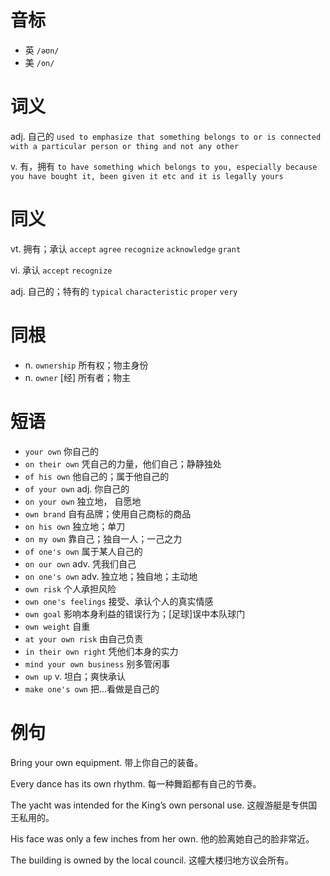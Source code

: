 # 音标

- 英 `/əʊn/`
- 美 `/on/`

# 词义

adj. 自己的
`used to emphasize that something belongs to or is connected with a particular person or thing and not any other`

v. 有，拥有
`to have something which belongs to you, especially because you have bought it, been given it etc and it is legally yours`

# 同义

vt. 拥有；承认
`accept` `agree` `recognize` `acknowledge` `grant`

vi. 承认
`accept` `recognize`

adj. 自己的；特有的
`typical` `characteristic` `proper` `very`

# 同根

- n. `ownership` 所有权；物主身份
- n. `owner` [经] 所有者；物主

# 短语

- `your own` 你自己的
- `on their own` 凭自己的力量，他们自己；静静独处
- `of his own` 他自己的；属于他自己的
- `of your own` adj. 你自己的
- `on your own` 独立地， 自愿地
- `own brand` 自有品牌；使用自己商标的商品
- `on his own` 独立地；单刀
- `on my own` 靠自己；独自一人；一己之力
- `of one's own` 属于某人自己的
- `on our own` adv. 凭我们自己
- `on one's own` adv. 独立地；独自地；主动地
- `own risk` 个人承担风险
- `own one's feelings` 接受、承认个人的真实情感
- `own goal` 影响本身利益的错误行为；[足球]误中本队球门
- `own weight` 自重
- `at your own risk` 由自己负责
- `in their own right` 凭他们本身的实力
- `mind your own business` 别多管闲事
- `own up` v. 坦白；爽快承认
- `make one's own` 把…看做是自己的

# 例句

Bring your own equipment.
带上你自己的装备。

Every dance has its own rhythm.
每一种舞蹈都有自己的节奏。

The yacht was intended for the King’s own personal use.
这艘游艇是专供国王私用的。

His face was only a few inches from her own.
他的脸离她自己的脸非常近。

The building is owned by the local council.
这幢大楼归地方议会所有。


